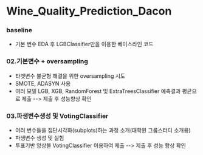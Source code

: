# Wine_Quality_Prediction_Dacon

### baseline
* 기본 변수 EDA 후 LGBClassifier만을 이용한 베이스라인 코드

### 02.기본변수 + oversampling
* 타겟변수 불균형 해결을 위한 oversampling 시도
* SMOTE, ADASYN 사용
* 여러 모델 LGB, XGB, RandomForest 및 ExtraTreesClassifier 예측결과 평균으로 제출 --> 제출 후 성능향상 확인

### 03.파생변수생성 및 VotingClassifier
* 여러 변수들을 집단시각화(subplots)하는 과정 소개(대학원 그룹스터디 소개용)
* 파생변수 생성 및 실험
* 투표기반 앙상블 VotingClassifier 이용하여 제출 --> 제출 후 성능 향상 확인
